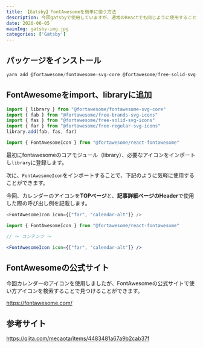 ```yaml
---
title: 【Gatsby】FontAwesomeを簡単に使う方法
description: 今回gatsbyで使用していますが、通常のReactでも同じように使用することができるかと思います。
date: 2020-06-05
mainImg: gatsby-img.jpg
categories: ['Gatsby']
---
```



## パッケージをインストール
```javascript
yarn add @fortawesome/fontawesome-svg-core @fortawesome/free-solid-svg-icons @fortawesome/react-font-awesome
```

## FontAwesomeをimport、libraryに追加
```javascript:title=src/pages/index.js
import { library } from "@fortawesome/fontawesome-svg-core"
import { fab } from "@fortawesome/free-brands-svg-icons"
import { fas } from "@fortawesome/free-solid-svg-icons"
import { far } from "@fortawesome/free-regular-svg-icons"
library.add(fab, fas, far)

import { FontAwesomeIcon } from "@fortawesome/react-fontawesome"
```

最初にfontawesomeのコアモジュール（library）、必要なアイコンをインポートし`library`に登録します。

次に、`FontAwesomeIcon`をインポートすることで、下記のように気軽に使用することができます。

今回、カレンダーのアイコンを**TOPページ**と、**記事詳細ページのHeader**で使用した際の呼び出し例を記載します。
```javascript:title=src/pages/index.js
<FontAwesomeIcon icon={["far", "calendar-alt"]} />
```

```javascript:title=src/components/Header/HeaderPosts.jsx
import { FontAwesomeIcon } from "@fortawesome/react-fontawesome"

// 〜 コンテンツ 〜

<FontAwesomeIcon icon={["far", "calendar-alt"]} />
```

## FontAwesomeの公式サイト
今回カレンダーのアイコンを使用しましたが、FontAwesomeの公式サイトで使い方アイコンを検索することで見つけることができます。

<a href="https://fontawesome.com/" target="_blank">https://fontawesome.com/</a>





## 参考サイト
<a href="https://qiita.com/mecaota/items/4483481a67a9b2cab37f" target="_blank">https://qiita.com/mecaota/items/4483481a67a9b2cab37f</a>

